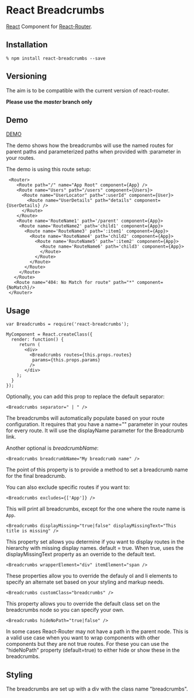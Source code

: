 # React Breadcrumbs

[React][1] Component for [React-Router][4].

## Installation

    % npm install react-breadcrumbs --save

## Versioning

  The aim is to be compatible with the current
  version of react-router.

  **Please use the _master_ branch only**

## Demo

[DEMO][2]

The demo shows how the breadcrumbs will use the named routes for parent paths and 
parameterized paths when provided with :parameter in your routes.

The demo is using this route setup:

     <Router>
        <Route path="/" name="App Root" component={App} />
        <Route name="Users" path="/users" component={Users}>
          <Route name="UserLocator" path=":userId" component={User}>
            <Route name="UserDetails" path="details" component={UserDetails} />
          </Route>
        </Route>
        <Route name='RouteName1' path='/parent' component={App}>
         <Route name='RouteName2' path='child1' component={App}>
           <Route name='RouteName3' path=':item1' component={App}>
             <Route name='RouteName4' path='child2' component={App}>
               <Route name='RouteName5' path=':item2' component={App}>
                 <Route name='RouteName6' path='child3' component={App}>
                 </Route>
               </Route>
             </Route>
           </Route>
         </Route>
       </Route>
       <Route name="404: No Match for route" path="*" component={NoMatch}/>
     </Router>


## Usage

    var Breadcrumbs = require('react-breadcrumbs');

    MyComponent = React.createClass({
      render: function() {
         return (
           <div>
             <Breadcrumbs routes={this.props.routes}
              params={this.props.params}
             />
           </div>
        );
      }
    });

Optionally, you can add this prop to replace the default separator:

    <Breadcrumbs separator=" | " />

The breadcrumbs will automatically populate based on your
route configuration. It requires that you have a name="" parameter
in your routes for every route. It will use the displayName parameter
for the Breadcrumb link.

Another optional is _breadcrumbName_:

    <Breadcrumbs breadcrumbName="My breadcrumb name" />

The point of this property is to provide a method to set a breadcrumb name for the final breadcrumb.

You can also exclude specific routes if you want to:

    <Breadcrumbs excludes={['App']} />

This will print all breadcrumbs, except for the one where the route name is `App`.

    <Breadcrumbs displayMissing="true|false" displayMissingText="This title is missing" />

This property set allows you determine if you want to display routes in the hierarchy with missing display names.
default = true. When true, uses the displayMissingText property as an override to the default text.

    <Breadcrumbs wrapperElement="div" itemElement="span />

These properties allow you to override the defauly ol and li elements to specify an alternate set based on your styling
and markup needs.

    <Breadcrumbs customClass="breadcrumbs" />

This property allows you to override the default class set on the breadcrumbs node so you can specify your own.

    <Breadcrumbs hideNoPath="true|false" />

In some cases React-Router may not have a path in the parent node. This is a valid use case when you want to wrap components
with other components but they are not true routes. For these you can use the "hideNoPath" property (default=true) to either
hide or show these in the breadcrumbs.


## Styling

The breadcrumbs are set up with a div with the class name "breadcrumbs".

[1]: https://facebook.github.io/react
[2]: http://breadcrumbs.surge.sh/index.html
[3]: https://github.com/svenanders/react-breadcrumbs/issues/1
[4]: https://github.com/rackt/react-router
[5]: https://github.com/svenanders/react-breadcrumbs

